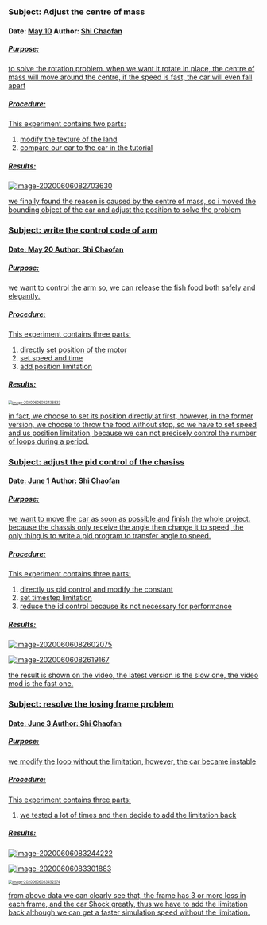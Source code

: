 ### Subject: Adjust the centre of mass

#### Date: <u>May 10</u>   Author: <u>Shi Chaofan

##### Purpose: 

to solve the rotation problem. when we want it rotate in place, the centre of mass will move around the centre, if the speed is fast, the car will even fall apart
##### Procedure:

This experiment contains two parts:

1. modify the texture of the land
2. compare our car to the car in the tutorial

##### Results:

![image-20200606082703630](C:\Users\wetrwer\AppData\Roaming\Typora\typora-user-images\image-20200606082703630.png)


we finally found the reason is caused by the centre of mass, so i moved the bounding object of the car and adjust the position to solve the problem




### Subject: write the control code of arm

#### Date: <u>May 20</u>   Author: <u>Shi Chaofan

##### Purpose: 

we want to control the arm so, we can release the fish food both safely and elegantly. 

##### Procedure:

This experiment contains three parts:

1. directly set position of the motor
2. set speed and time
3. add position limitation

##### Results:

<img src="C:\Users\wetrwer\AppData\Roaming\Typora\typora-user-images\image-20200606082436833.png" alt="image-20200606082436833" style="zoom:50%;" />






in fact, we choose to set its position directly at first, however, in the former version, we choose to throw the food without stop, so we have to set speed and us position limitation, because we can not precisely control the number of loops during a period.



### Subject: adjust the pid control of the chasiss

#### Date: <u>June 1</u>   Author: <u>Shi Chaofan

##### Purpose: 

we want to move the car as soon as possible and finish the whole project.
because the chassis only receive the angle then change it to speed, the only thing is to write a pid program to transfer angle to speed.

##### Procedure:

This experiment contains three parts:

1. directly us pid control and modify the constant
2. set timestep limitation
3. reduce the id control because its not necessary for performance

##### Results:

![image-20200606082602075](C:\Users\wetrwer\AppData\Roaming\Typora\typora-user-images\image-20200606082602075.png)

![image-20200606082619167](C:\Users\wetrwer\AppData\Roaming\Typora\typora-user-images\image-20200606082619167.png)

the result is shown on the video, the latest version is the slow one, the video mod is the fast one.

### Subject: resolve the losing frame problem

#### Date: <u>June 3</u>   Author: <u>Shi Chaofan

##### Purpose: 

we modify the loop without the limitation, however, the car became instable

##### Procedure:

This experiment contains three parts:

1. we tested a lot of times and then decide to add the limitation back

##### Results:

![image-20200606083244222](C:\Users\wetrwer\AppData\Roaming\Typora\typora-user-images\image-20200606083244222.png)

![image-20200606083301883](C:\Users\wetrwer\AppData\Roaming\Typora\typora-user-images\image-20200606083301883.png)

<img src="C:\Users\wetrwer\AppData\Roaming\Typora\typora-user-images\image-20200606083452574.png" alt="image-20200606083452574" style="zoom:50%;" />

from above data we can clearly see that, the frame has 3 or more loss in each frame, and the car Shock greatly, thus we have to add the limitation back although we can get a faster simulation speed without the limitation.
